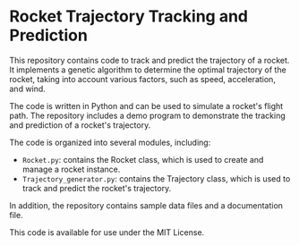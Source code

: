 # Rocket Trajectory Tracking and Prediction

This repository contains code to track and predict the trajectory of a rocket. It implements a genetic algorithm to determine the optimal trajectory of the rocket, taking into account various factors, such as speed, acceleration, and wind.

The code is written in Python and can be used to simulate a rocket's flight path. The repository includes a demo program to demonstrate the tracking and prediction of a rocket's trajectory.

The code is organized into several modules, including:
- `Rocket.py`: contains the Rocket class, which is used to create and manage a rocket instance.
- `Trajectory_generator.py`: contains the Trajectory class, which is used to track and predict the rocket's trajectory.

In addition, the repository contains sample data files and a documentation file.

This code is available for use under the MIT License.